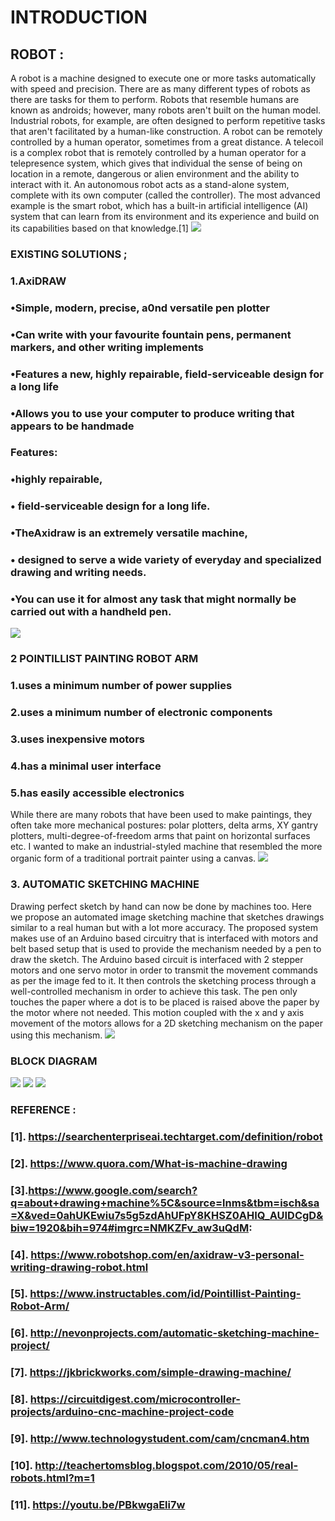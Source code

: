 # INTRODUCTION
## ROBOT :
A robot is a machine designed to execute one or more tasks automatically with speed and precision. There are as many different types of robots as there are tasks for them to perform.
Robots that resemble humans are known as androids; however, many robots aren't built on the human model. Industrial robots, for example, are often designed to perform repetitive tasks that aren't facilitated by a human-like construction. A robot can be remotely controlled by a human operator, sometimes from a great distance. A telecoil is a complex robot that is remotely controlled by a human operator for a telepresence system, which gives that individual the sense of being on location in a remote, dangerous or alien environment and the ability to interact with it. 
An autonomous robot acts as a stand-alone system, complete with its own computer (called the controller). The most advanced example is the smart robot, which has a built-in artificial intelligence (AI) system that can learn from its environment and its experience and build on its capabilities based on that knowledge.[1]
![](https://user-images.githubusercontent.com/42509999/49492967-4c099980-f880-11e8-9031-9eb35475401a.jpg)
 ### EXISTING SOLUTIONS ;
### 1.AxiDRAW
### •Simple, modern, precise, a0nd versatile pen plotter
### •Can write with your favourite fountain pens, permanent markers, and other writing implements
### •Features a new, highly repairable, field-serviceable design for a long life
### •Allows you to use your computer to produce writing that appears to be handmade
### Features:
### •highly repairable,
### • field-serviceable design for a long life. 
### •TheAxidraw is an extremely versatile machine,
### • designed to serve a wide variety of everyday and specialized drawing and writing needs. 
### •You can use it for almost any task that might normally be carried out with a handheld pen.
![](https://user-images.githubusercontent.com/42509999/49493201-2630c480-f881-11e8-8233-5a322acf368b.png)

### 2 POINTILLIST PAINTING ROBOT ARM
### 1.uses a minimum number of power supplies
###  2.uses a minimum number of electronic components
### 3.uses inexpensive motors
### 4.has a minimal user interface
### 5.has easily accessible electronics
While there are many robots that have been used to make paintings,  they often take more mechanical postures: polar plotters, delta arms, XY gantry plotters, multi-degree-of-freedom arms that paint on horizontal surfaces etc. I wanted to make an industrial-styled machine that resembled the more organic form of a traditional portrait painter using a canvas.
![](https://user-images.githubusercontent.com/42509999/49493642-dce17480-f882-11e8-82fc-6f1e4cb8b8b1.jpg)

### 3. AUTOMATIC SKETCHING MACHINE
Drawing perfect sketch by hand can now be done by machines too. Here we propose an automated image sketching machine that sketches drawings similar to a real human but with a lot more accuracy. The proposed system makes use of an Arduino based circuitry that is interfaced with motors and belt based setup that is used to provide the mechanism needed by a pen to draw the sketch. The Arduino based circuit is interfaced with 2 stepper motors and one servo motor in order to transmit the movement commands as per the image fed to it. It then controls the sketching process through a well-controlled mechanism in order to achieve this task. The pen only touches the paper where a dot is to be placed is raised above the paper by the motor where not needed. This motion coupled with the x and y axis movement of the motors allows for a 2D sketching mechanism on the paper using this mechanism.
![](https://user-images.githubusercontent.com/42509999/49494063-5af24b00-f884-11e8-9761-77ca561ff4cb.jpg)
### BLOCK DIAGRAM
![](https://user-images.githubusercontent.com/42509999/49494273-15824d80-f885-11e8-9028-a7c74e099bed.png)
![](https://user-images.githubusercontent.com/42509999/49494475-ce488c80-f885-11e8-9695-fdf64ab65c93.PNG)
![](https://user-images.githubusercontent.com/42509999/49494589-24b5cb00-f886-11e8-8ed8-9e96501028f4.PNG)
 ### REFERENCE :
### [1]. https://searchenterpriseai.techtarget.com/definition/robot
### [2]. https://www.quora.com/What-is-machine-drawing
### [3].https://www.google.com/search?q=about+drawing+machine%5C&source=lnms&tbm=isch&sa=X&ved=0ahUKEwiu7s5g5zdAhUFpY8KHSZ0AHIQ_AUIDCgD&biw=1920&bih=974#imgrc=NMKZFv_aw3uQdM:
### [4]. https://www.robotshop.com/en/axidraw-v3-personal-writing-drawing-robot.html
### [5]. https://www.instructables.com/id/Pointillist-Painting-Robot-Arm/
### [6]. http://nevonprojects.com/automatic-sketching-machine-project/
### [7]. https://jkbrickworks.com/simple-drawing-machine/
### [8]. https://circuitdigest.com/microcontroller-projects/arduino-cnc-machine-project-code
### [9]. http://www.technologystudent.com/cam/cncman4.htm
### [10].  http://teachertomsblog.blogspot.com/2010/05/real-robots.html?m=1
### [11]. https://youtu.be/PBkwgaEli7w
